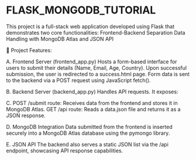 # FLASK_MONGODB_TUTORIAL
This project is a full-stack web application developed using Flask that demonstrates two core functionalities:
Frontend-Backend Separation
Data Handling with MongoDB Atlas and JSON API

🔧 Project Features:

A. Frontend Server (frontend_app.py)
Hosts a form-based interface for users to submit their details (Name, Email, Age, Country). Upon successful submission, the user is redirected to a success.html page. Form data is sent to the backend via a POST request using JavaScript fetch().

B. Backend Server (backend_app.py)
Handles API requests. It exposes:

C. POST /submit route: Receives data from the frontend and stores it in MongoDB Atlas.
GET /api route: Reads a data.json file and returns it as a JSON response.

D. MongoDB Integration
Data submitted from the frontend is inserted securely into a MongoDB Atlas database using the pymongo library.

E. JSON API
The backend also serves a static JSON list via the /api endpoint, showcasing API response capabilities.
